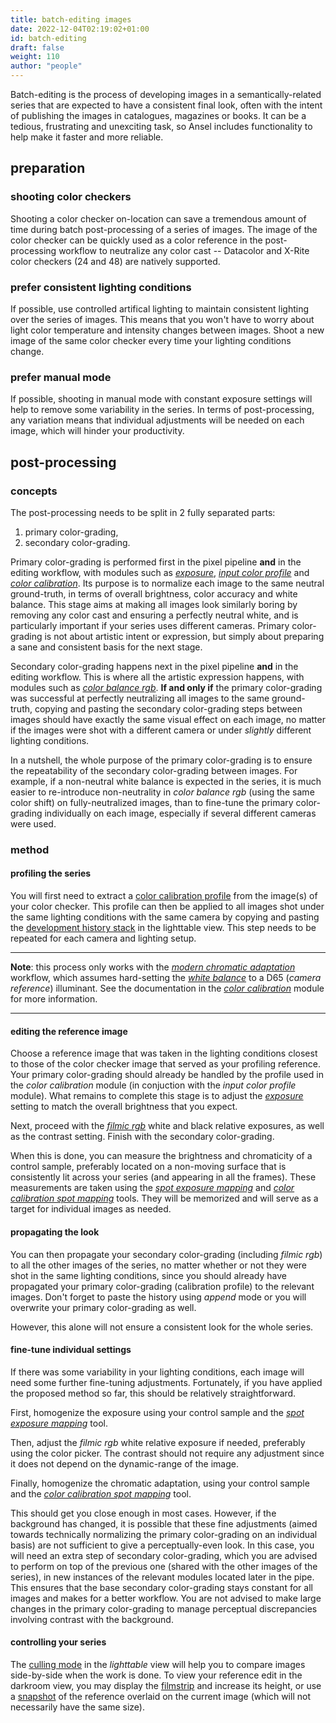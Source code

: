 ```yaml
---
title: batch-editing images
date: 2022-12-04T02:19:02+01:00
id: batch-editing
draft: false
weight: 110
author: "people"
---
```


Batch-editing is the process of developing images in a semantically-related series that are expected to have a consistent final look, often with the intent of publishing the images in catalogues, magazines or books. It can be a tedious, frustrating and unexciting task, so Ansel includes functionality to help make it faster and more reliable.

## preparation

### shooting color checkers

Shooting a color checker on-location can save a tremendous amount of time during batch post-processing of a series of images. The image of the color checker can be quickly used as a color reference in the post-processing workflow to neutralize any color cast -- Datacolor and X-Rite color checkers (24 and 48) are natively supported.

### prefer consistent lighting conditions

If possible, use controlled artifical lighting to maintain consistent lighting over the series of images. This means that you won't have to worry about light color temperature and intensity changes between images. Shoot a new image of the same color checker every time your lighting conditions change.

### prefer manual mode

If possible, shooting in manual mode with constant exposure settings will help to remove some variability in the series. In terms of post-processing, any variation means that individual adjustments will be needed on each image, which will hinder your productivity.

## post-processing

### concepts

The post-processing needs to be split in 2 fully separated parts:

1. primary color-grading,
2. secondary color-grading.

Primary color-grading is performed first in the pixel pipeline **and** in the editing workflow, with modules such as [_exposure_](../module-reference/processing-modules/exposure.md), [_input color profile_](../module-reference/processing-modules/input-color-profile.md) and [_color calibration_](../module-reference/processing-modules/color-calibration.md). Its purpose is to normalize each image to the same neutral ground-truth, in terms of overall brightness, color accuracy and white balance. This stage aims at making all images look similarly boring by removing any color cast and ensuring a perfectly neutral white, and is particularly important if your series uses different cameras. Primary color-grading is not about artistic intent or expression, but simply about preparing a sane and consistent basis for the next stage.

Secondary color-grading happens next in the pixel pipeline **and** in the editing workflow. This is where all the artistic expression happens, with modules such as [_color balance rgb_](../module-reference/processing-modules/color-balance-rgb.md). **If and only if** the primary color-grading was successful at perfectly neutralizing all images to the same ground-truth, copying and pasting the secondary color-grading steps between images should have exactly the same visual effect on each image, no matter if the images were shot with a different camera or under _slightly_ different lighting conditions.

In a nutshell, the whole purpose of the primary color-grading is to ensure the repeatability of the secondary color-grading between images. For example, if a non-neutral white balance is expected in the series, it is much easier to re-introduce non-neutrality in _color balance rgb_ (using the same color shift) on fully-neutralized images, than to fine-tune the primary color-grading individually on each image, especially if several different cameras were used.

### method

#### profiling the series

You will first need to extract a [color calibration profile](../module-reference/processing-modules/color-calibration.md#extracting-settings-using-a-color-checker) from the image(s) of your color checker. This profile can then be applied to all images shot under the same lighting conditions with the same camera by copying and pasting the [development history stack](../module-reference/utility-modules/lighttable/history-stack.md) in the lighttable view. This step needs to be repeated for each camera and lighting setup.

---

**Note**: this process only works with the [_modern chromatic adaptation_](../preferences-settings/processing.md#image-processing) workflow, which assumes hard-setting the [_white balance_](../module-reference/processing-modules/white-balance.md) to a D65 (_camera reference_) illuminant. See the documentation in the [_color calibration_](../module-reference/processing-modules/color-calibration.md#white-balance-in-the-chromatic-adaptation-transformation-cat-tab) module for more information.

---

#### editing the reference image

Choose a reference image that was taken in the lighting conditions closest to those of the color checker image that served as your profiling reference. Your primary color-grading should already be handled by the profile used in the _color calibration_ module (in conjuction with the _input color profile_ module). What remains to complete this stage is to adjust the [_exposure_](../module-reference/processing-modules/exposure.md) setting to match the overall brightness that you expect.

Next, proceed with the [_filmic rgb_](../module-reference/processing-modules/filmic-rgb.md#scene) white and black relative exposures, as well as the contrast setting. Finish with the secondary color-grading.

When this is done, you can measure the brightness and chromaticity of a control sample, preferably located on a non-moving surface that is consistently lit across your series (and appearing in all the frames). These measurements are taken using the [_spot exposure mapping_](../module-reference/processing-modules/exposure.md#spot-exposure-mapping) and [_color calibration spot mapping_](../module-reference/processing-modules/color-calibration.md#spot-color-mapping) tools. They will be memorized and will serve as a target for individual images as needed.

#### propagating the look

You can then propagate your secondary color-grading (including _filmic rgb_) to all the other images of the series, no matter whether or not they were shot in the same lighting conditions, since you should already have propagated your primary color-grading (calibration profile) to the relevant images. Don't forget to paste the history using _append_ mode or you will overwrite your primary color-grading as well.

However, this alone will not ensure a consistent look for the whole series.

#### fine-tune individual settings

If there was some variability in your lighting conditions, each image will need some further fine-tuning adjustments. Fortunately, if you have applied the proposed method so far, this should be relatively straightforward.

First, homogenize the exposure using your control sample and the [_spot exposure mapping_](../module-reference/processing-modules/exposure.md#spot-exposure-mapping) tool.

Then, adjust the _filmic rgb_ white relative exposure if needed, preferably using the color picker. The contrast should not require any adjustment since it does not depend on the dynamic-range of the image.

Finally, homogenize the chromatic adaptation, using your control sample and the [_color calibration spot mapping_](../module-reference/processing-modules/color-calibration.md#spot-color-mapping) tool.

This should get you close enough in most cases. However, if the background has changed, it is possible that these fine adjustments (aimed towards technically normalizing the primary color-grading on an individual basis) are not sufficient to give a perceptually-even look. In this case, you will need an extra step of secondary color-grading, which you are advised to perform on top of the previous one (shared with the other images of the series), in new instances of the relevant modules located later in the pipe. This ensures that the base secondary color-grading stays constant for all images and makes for a better workflow. You are not advised to make large changes in the primary color-grading to manage perceptual discrepancies involving contrast with the background.

#### controlling your series

The [culling mode](../lighttable/lighttable-modes/culling.md) in the _lighttable_ view will help you to compare images side-by-side when the work is done. To view your reference edit in the darkroom view, you may display the [filmstrip](../module-reference/utility-modules/shared/filmstrip.md) and increase its height, or use a [snapshot](../module-reference/utility-modules/darkroom/snapshots.md) of the reference overlaid on the current image (which will not necessarily have the same size).
